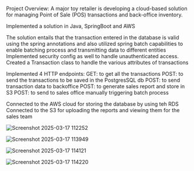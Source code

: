 
Project Overview:
A major toy retailer is developing a cloud-based solution for managing Point of Sale (POS) transactions and back-office inventory.

Implemented a solution in Java, SpringBoot and AWS

The solution entails that the transaction entered in the database is valid using the spring annotations
and also utilized spring batch capabilities to enable batching process and transmitting data to different entities
Implemented security config as well to handle unauthenticated access.
Created a Transaction class to handle the various attributes of transactions

Implemented 4 HTTP endpoints:
    GET: to get all the transactions
    POST: to send the transactions to be saved in the PostgresSQL db
    POST: to send transaction data to backoffice
    POST: to generate sales report and store in S3
    POST: to send to sales office manually triggering batch process

Connected to the AWS cloud for storing the database by using teh RDS
Connected to the S3 for uploading the reports and viewing them for the sales team


![Screenshot 2025-03-17 112252](https://github.com/user-attachments/assets/8aabdb48-ad17-4cb5-a23a-c80206fd04cb)

![Screenshot 2025-03-17 113949](https://github.com/user-attachments/assets/ebe26e30-4c8b-40a9-b195-21be9eb838ae)


![Screenshot 2025-03-17 114121](https://github.com/user-attachments/assets/fa088765-fd2b-475e-a4d5-542603a3441e)


![Screenshot 2025-03-17 114220](https://github.com/user-attachments/assets/35edf94b-e026-4e0d-a75e-47a40810c730)


